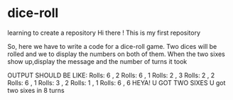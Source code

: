 # dice-roll
learning to create a repository
Hi there ! This is my first repository

So, here we have to write a code for a dice-roll game. Two dices will be rolled and we to display the numbers on both of them. When the two sixes show up,display the message and the number of turns it took
 
 OUTPUT SHOULD BE LIKE:
Rolls: 6 , 2
Rolls: 6 , 1
Rolls: 2 , 3
Rolls: 2 , 2
Rolls: 6 , 1
Rolls: 3 , 2
Rolls: 1 , 1
Rolls: 6 , 6
HEYA! U GOT TWO SIXES
U got two sixes in 8 turns
